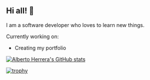 ## Hi all! :love_you_gesture:
I am  a software developer who loves to learn new things.

Currently working on:
- Creating my portfolio

[![Alberto Herrera's GitHub stats](https://github-readme-stats-dfna1n1m4-albertoherreravargas.vercel.app/api?username=alberturria&hide=stars&count_private=true&show_icons=true&theme=blueberry)](https://github.com/alberturria/github-readme-stats)

[![trophy](https://github-profile-trophy.vercel.app/?username=alberturria&rank=SECRET,SSS,SS,S,AAA,AA,A&theme=onedark&no-frame=true&margin-w=25&margin-h=15)](https://github.com/ryo-ma/github-profile-trophy)
